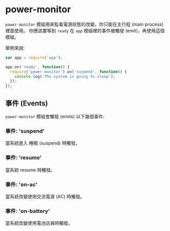 # power-monitor

`power-monitor` 模組用來監看電源狀態的改變。你只能在主行程 (main process) 裡面使用。
你應該要等到 `ready` 在 `app` 模組裡的事件被觸發 (emit)，再使用這個模組。

舉例來說:

```javascript
var app = require('app');

app.on('ready', function() {
  require('power-monitor').on('suspend', function() {
    console.log('The system is going to sleep');
  });
});
```

## 事件 (Events)

`power-monitor` 模組會觸發 (emits) 以下幾個事件:

### 事件: 'suspend'

當系統進入 睡眠 (suspend) 時觸發。

### 事件: 'resume'

當系統 resume  時觸發。

### 事件: 'on-ac'

當系統改變使用交流電源 (AC) 時觸發。

### 事件: 'on-battery'

當系統改變使用電池店員時觸發。
